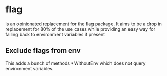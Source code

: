 # flag

is an opinionated replacement for the flag package. It aims to be a drop in replacement for 80% of the use cases
while providing an easy way for falling back to environment variables if present

## Exclude flags from env

This adds a bunch of methods *WithoutEnv which does not query environment variables.   